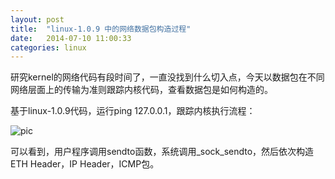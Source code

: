 ```yaml
---
layout: post
title:  "linux-1.0.9 中的网络数据包构造过程"
date:   2014-07-10 11:00:33
categories: linux
---
```


研究kernel的网络代码有段时间了，一直没找到什么切入点，今天以数据包在不同网络层面上的传输为准则跟踪内核代码，查看数据包是如何构造的。

基于linux-1.0.9代码，运行ping 127.0.0.1，跟踪内核执行流程：

![pic](http://fillzero.qiniudn.com/2014_10_08_kernel_network_data_road.jpg)

可以看到，用户程序调用sendto函数，系统调用_sock_sendto，然后依次构造ETH Header，IP Header，ICMP包。
